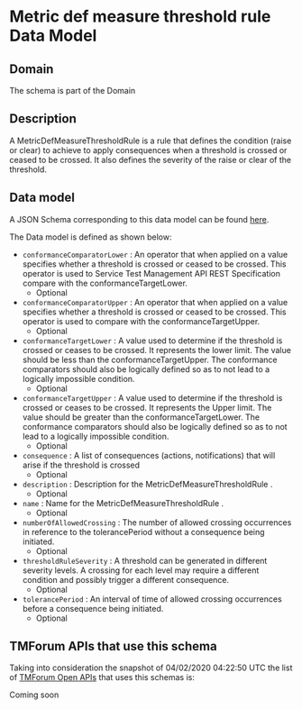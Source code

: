 # Metric def measure threshold rule Data Model

## Domain

The  schema is part of the  Domain

## Description

A MetricDefMeasureThresholdRule is a rule that defines the condition (raise or clear) to achieve to apply 
consequences when a threshold is crossed or ceased to be crossed. It also defines the severity of the 
raise or clear of the threshold.

## Data model

A JSON Schema corresponding to this data model can be found
[here](https://github.com/tmforum-rand/schemas/blob/candidates/Service/MetricDefMeasureThresholdRule.schema.json).

The Data model is defined as shown below:
- `conformanceComparatorLower` : An operator that when applied on a value specifies whether a 
threshold is crossed or ceased to be crossed. This operator is used to Service Test Management API REST Specification compare with the conformanceTargetLower.
  - Optional
- `conformanceComparatorUpper` : An operator that when applied on a value specifies whether a 
threshold is crossed or ceased to be crossed. This operator is used to compare with the conformanceTargetUpper.
  - Optional
- `conformanceTargetLower` : A value used to determine if the threshold is crossed or ceases 
to be crossed. It represents the lower limit. The value should be less than the conformanceTargetUpper. The conformance comparators should also be logically defined so as to not lead to a logically impossible condition.
  - Optional
- `conformanceTargetUpper` : A value used to determine if the threshold is crossed or ceases 
to be crossed. It represents the Upper limit. The value should be greater than the conformanceTargetLower. The conformance comparators should also be logically defined so as to not lead to a logically impossible condition.
  - Optional
- `consequence` : A list of consequences (actions, notifications) that will arise if the threshold is crossed
  - Optional
- `description` : Description for the MetricDefMeasureThresholdRule .
  - Optional
- `name` : Name for the MetricDefMeasureThresholdRule .
  - Optional
- `numberOfAllowedCrossing` : The number of allowed crossing occurrences in reference to the 
tolerancePeriod without a consequence being initiated.
  - Optional
- `thresholdRuleSeverity` : A threshold can be generated in different severity levels. A 
crossing for each level may require a different condition and possibly trigger a different consequence.
  - Optional
- `tolerancePeriod` : An interval of time of allowed crossing occurrences before a consequence being initiated.
  - Optional




## TMForum APIs that use this schema

Taking into consideration the snapshot of 04/02/2020 04:22:50 UTC the list of [TMForum Open APIs](https://www.tmforum.org/open-apis/) that uses this schemas is:

Coming soon